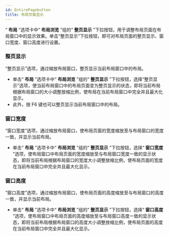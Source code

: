 ```yaml
---
id: EntirePagebutton
title: 布局页面显示
---
```

“ **布局** ”选项卡中“ **布局浏览** ”组的“ **整页显示**
”下拉按钮，用于调整布局页面在布局窗口中的显示效果。单击“整页显示”下拉按钮，即可对布局页面的整页显示、窗口宽度、窗口高度进行设置。

### 整页显示

“整页显示”选项，通过缩放布局窗口，整页显示当前布局窗口中的布局。

  * 单击“ **布局** ”选项卡中“ **布局浏览** ”组的“ **整页显示** ”下拉按钮，选择“整页显示”选项，使当前布局窗口中的布局页面变为整页显示的状态，即将当前布局根据布局窗口的大小调整放缩比例，使布局在当前布局窗口中完全并且最大化显示。 
  * 此外，按 F6 键也可以整页显示当前布局窗口中的布局。

### 窗口宽度

“窗口宽度”选项，通过缩放布局窗口，使布局页面的宽度缩放至与布局窗口的宽度一致，并显示当前布局。

  * 单击“ **布局** ”选项卡中“ **布局浏览** ”组的“ **整页显示** ”下拉按钮，选择“ **窗口宽度** ”选项，使布局窗口中布局页面的宽度缩放至与布局窗口宽度一致的显示状态，即将当前布局根据布局窗口的宽度大小调整放缩比例，使布局页面的宽度在当前布局窗口中完全并且最大化显示。 

### 窗口高度

“窗口高度”选项，通过缩放布局窗口，使布局页面的高度缩放至与布局窗口的高度一致，并显示当前布局。

  * 单击“ **布局** ”选项卡中“ **布局浏览** ”组的“ **整页显示** ”下拉按钮，选择“ **窗口高度** ”选项，使布局窗口中布局页面的高度缩放至与布局窗口高度一致的显示状态，即将当前布局根据布局窗口的高度大小调整放缩比例，使布局页面的高度在当前布局窗口中完全并且最大化显示。 

